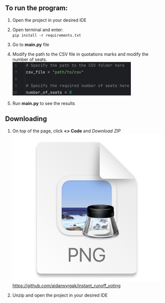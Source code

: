 ## To run the program:

1. Open the project in your desired IDE

2. Open terminal and enter:  
`pip install -r requirements.txt`

3. Go to **main.py** file

4. Modify the path to the CSV file in quotations marks and modify the number of seats.
![img.png](misc/img.png)

5. Run **main.py** to see the results


## Downloading

1. On top of the page, click **<> Code** and *Download ZIP*
![img.png](img.png)
https://github.com/aidansyrgak/instant_runoff_voting

2. Unzip and open the project in your desired IDE